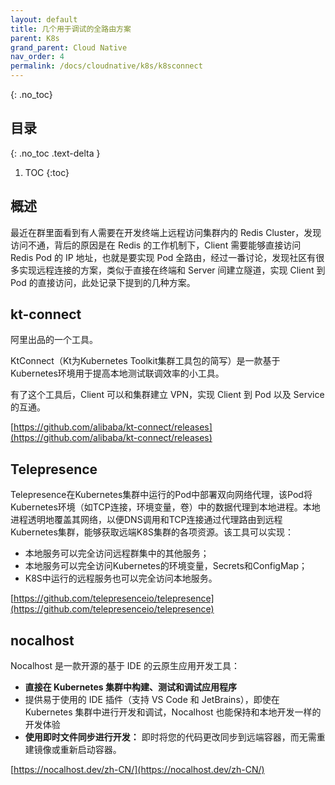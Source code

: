 ```yaml
---
layout: default
title: 几个用于调试的全路由方案
parent: K8s
grand_parent: Cloud Native
nav_order: 4
permalink: /docs/cloudnative/k8s/k8sconnect
---
```


{: .no_toc}

## 目录

{: .no_toc .text-delta }


1. TOC
{:toc}

## 概述

最近在群里面看到有人需要在开发终端上远程访问集群内的 Redis Cluster，发现访问不通，背后的原因是在 Redis 的工作机制下，Client 需要能够直接访问 Redis Pod 的 IP 地址，也就是要实现 Pod 全路由，经过一番讨论，发现社区有很多实现远程连接的方案，类似于直接在终端和 Server 间建立隧道，实现 Client 到 Pod 的直接访问，此处记录下提到的几种方案。

## kt-connect

阿里出品的一个工具。

KtConnect（Kt为Kubernetes Toolkit集群工具包的简写）是一款基于Kubernetes环境用于提高本地测试联调效率的小工具。

有了这个工具后，Client 可以和集群建立 VPN，实现 Client 到 Pod 以及 Service 的互通。

[https://github.com/alibaba/kt-connect/releases](https://github.com/alibaba/kt-connect/releases)

## Telepresence

Telepresence在Kubernetes集群中运行的Pod中部署双向网络代理，该Pod将Kubernetes环境（如TCP连接，环境变量，卷）中的数据代理到本地进程。本地进程透明地覆盖其网络，以便DNS调用和TCP连接通过代理路由到远程Kubernetes集群，能够获取远端K8S集群的各项资源。该工具可以实现：

- 本地服务可以完全访问远程群集中的其他服务；
- 本地服务可以完全访问Kubernetes的环境变量，Secrets和ConfigMap；
- K8S中运行的远程服务也可以完全访问本地服务。

[https://github.com/telepresenceio/telepresence](https://github.com/telepresenceio/telepresence)

## nocalhost

Nocalhost 是一款开源的基于 IDE 的云原生应用开发工具：

- **直接在 Kubernetes 集群中构建、测试和调试应用程序**
- 提供易于使用的 IDE 插件（支持 VS Code 和 JetBrains），即使在 Kubernetes 集群中进行开发和调试，Nocalhost 也能保持和本地开发一样的开发体验
- **使用即时文件同步进行开发：** 即时将您的代码更改同步到远端容器，而无需重建镜像或重新启动容器。

[https://nocalhost.dev/zh-CN/](https://nocalhost.dev/zh-CN/)

